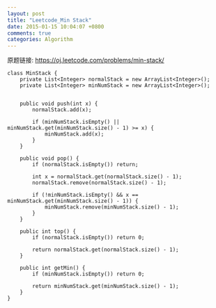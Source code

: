 ```yaml
---
layout: post
title: "Leetcode_Min Stack"
date: 2015-01-15 10:04:07 +0800
comments: true
categories: Algorithm
---
```


原题链接: https://oj.leetcode.com/problems/min-stack/

<!-- more -->

    class MinStack {
		private List<Integer> normalStack = new ArrayList<Integer>();
		private List<Integer> minNumStack = new ArrayList<Integer>();
		
		
	    public void push(int x) {
	    	normalStack.add(x);
	    	
	    	if (minNumStack.isEmpty() || minNumStack.get(minNumStack.size() - 1) >= x) {
	    		minNumStack.add(x);
	    	}
	    }

	    public void pop() {
	    	if (normalStack.isEmpty()) return;
	    	
	    	int x = normalStack.get(normalStack.size() - 1);
	    	normalStack.remove(normalStack.size() - 1);
	    	
	    	if (!minNumStack.isEmpty() && x == minNumStack.get(minNumStack.size() - 1)) {
	    		minNumStack.remove(minNumStack.size() - 1);
	    	}
	    }

	    public int top() {
	    	if (normalStack.isEmpty()) return 0;
	    	
	    	return normalStack.get(normalStack.size() - 1);
	    }

	    public int getMin() {
	    	if (minNumStack.isEmpty()) return 0;
	    	
	    	return minNumStack.get(minNumStack.size() - 1);
	    }
	}